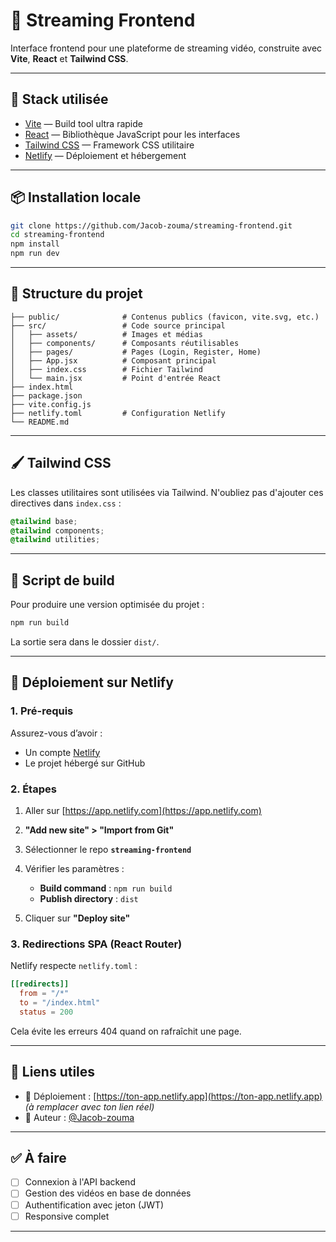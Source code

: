 
# 🎥 Streaming Frontend

Interface frontend pour une plateforme de streaming vidéo, construite avec **Vite**, **React** et **Tailwind CSS**.

---

## 🚀 Stack utilisée

- [Vite](https://vitejs.dev/) — Build tool ultra rapide
- [React](https://reactjs.org/) — Bibliothèque JavaScript pour les interfaces
- [Tailwind CSS](https://tailwindcss.com/) — Framework CSS utilitaire
- [Netlify](https://www.netlify.com/) — Déploiement et hébergement

---

## 📦 Installation locale

```bash
git clone https://github.com/Jacob-zouma/streaming-frontend.git
cd streaming-frontend
npm install
npm run dev
```

---

## 🧪 Structure du projet

```
├── public/              # Contenus publics (favicon, vite.svg, etc.)
├── src/                 # Code source principal
│   ├── assets/          # Images et médias
│   ├── components/      # Composants réutilisables
│   ├── pages/           # Pages (Login, Register, Home)
│   ├── App.jsx          # Composant principal
│   ├── index.css        # Fichier Tailwind
│   └── main.jsx         # Point d'entrée React
├── index.html
├── package.json
├── vite.config.js
├── netlify.toml         # Configuration Netlify
└── README.md
```

---

## 🖌️ Tailwind CSS

Les classes utilitaires sont utilisées via Tailwind. N'oubliez pas d'ajouter ces directives dans `index.css` :

```css
@tailwind base;
@tailwind components;
@tailwind utilities;
```

---

## 🧾 Script de build

Pour produire une version optimisée du projet :

```bash
npm run build
```

La sortie sera dans le dossier `dist/`.

---

## 🚀 Déploiement sur Netlify

### 1. Pré-requis

Assurez-vous d’avoir :

- Un compte [Netlify](https://netlify.com)
- Le projet hébergé sur GitHub

### 2. Étapes

1. Aller sur [https://app.netlify.com](https://app.netlify.com)
2. **"Add new site" > "Import from Git"**
3. Sélectionner le repo **`streaming-frontend`**
4. Vérifier les paramètres :

   - **Build command** : `npm run build`
   - **Publish directory** : `dist`

5. Cliquer sur **"Deploy site"**

### 3. Redirections SPA (React Router)

Netlify respecte `netlify.toml` :

```toml
[[redirects]]
  from = "/*"
  to = "/index.html"
  status = 200
```

Cela évite les erreurs 404 quand on rafraîchit une page.

---

## 📎 Liens utiles

- 🔗 Déploiement : [https://ton-app.netlify.app](https://ton-app.netlify.app) *(à remplacer avec ton lien réel)*
- 💬 Auteur : [@Jacob-zouma](https://github.com/Jacob-zouma)

---

## ✅ À faire

- [ ] Connexion à l'API backend
- [ ] Gestion des vidéos en base de données
- [ ] Authentification avec jeton (JWT)
- [ ] Responsive complet

---
